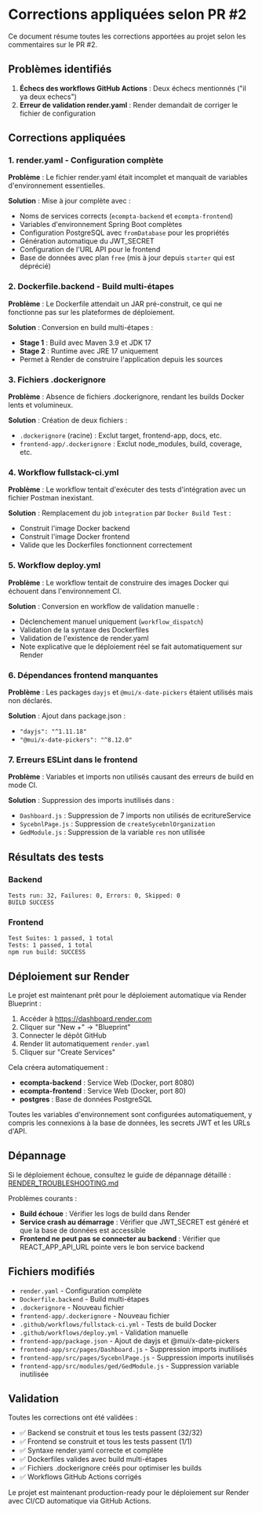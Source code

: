 # Corrections appliquées selon PR #2

Ce document résume toutes les corrections apportées au projet selon les commentaires sur le PR #2.

## Problèmes identifiés

1. **Échecs des workflows GitHub Actions** : Deux échecs mentionnés ("il ya deux echecs")
2. **Erreur de validation render.yaml** : Render demandait de corriger le fichier de configuration

## Corrections appliquées

### 1. render.yaml - Configuration complète

**Problème** : Le fichier render.yaml était incomplet et manquait de variables d'environnement essentielles.

**Solution** : Mise à jour complète avec :
- Noms de services corrects (`ecompta-backend` et `ecompta-frontend`)
- Variables d'environnement Spring Boot complètes
- Configuration PostgreSQL avec `fromDatabase` pour les propriétés
- Génération automatique du JWT_SECRET
- Configuration de l'URL API pour le frontend
- Base de données avec plan `free` (mis à jour depuis `starter` qui est déprécié)

### 2. Dockerfile.backend - Build multi-étapes

**Problème** : Le Dockerfile attendait un JAR pré-construit, ce qui ne fonctionne pas sur les plateformes de déploiement.

**Solution** : Conversion en build multi-étapes :
- **Stage 1** : Build avec Maven 3.9 et JDK 17
- **Stage 2** : Runtime avec JRE 17 uniquement
- Permet à Render de construire l'application depuis les sources

### 3. Fichiers .dockerignore

**Problème** : Absence de fichiers .dockerignore, rendant les builds Docker lents et volumineux.

**Solution** : Création de deux fichiers :
- `.dockerignore` (racine) : Exclut target, frontend-app, docs, etc.
- `frontend-app/.dockerignore` : Exclut node_modules, build, coverage, etc.

### 4. Workflow fullstack-ci.yml

**Problème** : Le workflow tentait d'exécuter des tests d'intégration avec un fichier Postman inexistant.

**Solution** : Remplacement du job `integration` par `Docker Build Test` :
- Construit l'image Docker backend
- Construit l'image Docker frontend
- Valide que les Dockerfiles fonctionnent correctement

### 5. Workflow deploy.yml

**Problème** : Le workflow tentait de construire des images Docker qui échouent dans l'environnement CI.

**Solution** : Conversion en workflow de validation manuelle :
- Déclenchement manuel uniquement (`workflow_dispatch`)
- Validation de la syntaxe des Dockerfiles
- Validation de l'existence de render.yaml
- Note explicative que le déploiement réel se fait automatiquement sur Render

### 6. Dépendances frontend manquantes

**Problème** : Les packages `dayjs` et `@mui/x-date-pickers` étaient utilisés mais non déclarés.

**Solution** : Ajout dans package.json :
- `"dayjs": "^1.11.18"`
- `"@mui/x-date-pickers": "^8.12.0"`

### 7. Erreurs ESLint dans le frontend

**Problème** : Variables et imports non utilisés causant des erreurs de build en mode CI.

**Solution** : Suppression des imports inutilisés dans :
- `Dashboard.js` : Suppression de 7 imports non utilisés de ecritureService
- `SycebnlPage.js` : Suppression de `createSycebnlOrganization`
- `GedModule.js` : Suppression de la variable `res` non utilisée

## Résultats des tests

### Backend
```
Tests run: 32, Failures: 0, Errors: 0, Skipped: 0
BUILD SUCCESS
```

### Frontend
```
Test Suites: 1 passed, 1 total
Tests: 1 passed, 1 total
npm run build: SUCCESS
```

## Déploiement sur Render

Le projet est maintenant prêt pour le déploiement automatique via Render Blueprint :

1. Accéder à https://dashboard.render.com
2. Cliquer sur "New +" → "Blueprint"
3. Connecter le dépôt GitHub
4. Render lit automatiquement `render.yaml`
5. Cliquer sur "Create Services"

Cela créera automatiquement :
- **ecompta-backend** : Service Web (Docker, port 8080)
- **ecompta-frontend** : Service Web (Docker, port 80)
- **postgres** : Base de données PostgreSQL

Toutes les variables d'environnement sont configurées automatiquement, y compris les connexions à la base de données, les secrets JWT et les URLs d'API.

## Dépannage

Si le déploiement échoue, consultez le guide de dépannage détaillé : [RENDER_TROUBLESHOOTING.md](RENDER_TROUBLESHOOTING.md)

Problèmes courants :
- **Build échoue** : Vérifier les logs de build dans Render
- **Service crash au démarrage** : Vérifier que JWT_SECRET est généré et que la base de données est accessible
- **Frontend ne peut pas se connecter au backend** : Vérifier que REACT_APP_API_URL pointe vers le bon service backend

## Fichiers modifiés

- `render.yaml` - Configuration complète
- `Dockerfile.backend` - Build multi-étapes
- `.dockerignore` - Nouveau fichier
- `frontend-app/.dockerignore` - Nouveau fichier
- `.github/workflows/fullstack-ci.yml` - Tests de build Docker
- `.github/workflows/deploy.yml` - Validation manuelle
- `frontend-app/package.json` - Ajout de dayjs et @mui/x-date-pickers
- `frontend-app/src/pages/Dashboard.js` - Suppression imports inutilisés
- `frontend-app/src/pages/SycebnlPage.js` - Suppression imports inutilisés
- `frontend-app/src/modules/ged/GedModule.js` - Suppression variable inutilisée

## Validation

Toutes les corrections ont été validées :
- ✅ Backend se construit et tous les tests passent (32/32)
- ✅ Frontend se construit et tous les tests passent (1/1)
- ✅ Syntaxe render.yaml correcte et complète
- ✅ Dockerfiles valides avec build multi-étapes
- ✅ Fichiers .dockerignore créés pour optimiser les builds
- ✅ Workflows GitHub Actions corrigés

Le projet est maintenant production-ready pour le déploiement sur Render avec CI/CD automatique via GitHub Actions.
